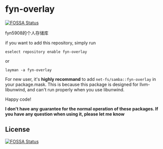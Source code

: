 # fyn-overlay
[![FOSSA Status](https://app.fossa.com/api/projects/git%2Bgithub.com%2Fqwe795138426%2Ffyn-overlay.svg?type=shield)](https://app.fossa.com/projects/git%2Bgithub.com%2Fqwe795138426%2Ffyn-overlay?ref=badge_shield)

fyn5908的个人存储库

if you want to add this repository, simply run
```shell
eselect repository enable fyn-overlay
```
or 
``` shell
layman -a fyn-overlay
```
For new user, it's  **highly recommand** to add `net-fs/samba::fyn-overlay` in your package.mask.
This is because this package is designed for llvm-libunwind, and can't run properly when you use libunwind.

Happy code!

**I don't have any guarantee for the normal operation of these packages. If you have any question when using it, please let me know**

## License
[![FOSSA Status](https://app.fossa.com/api/projects/git%2Bgithub.com%2Fqwe795138426%2Ffyn-overlay.svg?type=large)](https://app.fossa.com/projects/git%2Bgithub.com%2Fqwe795138426%2Ffyn-overlay?ref=badge_large)
